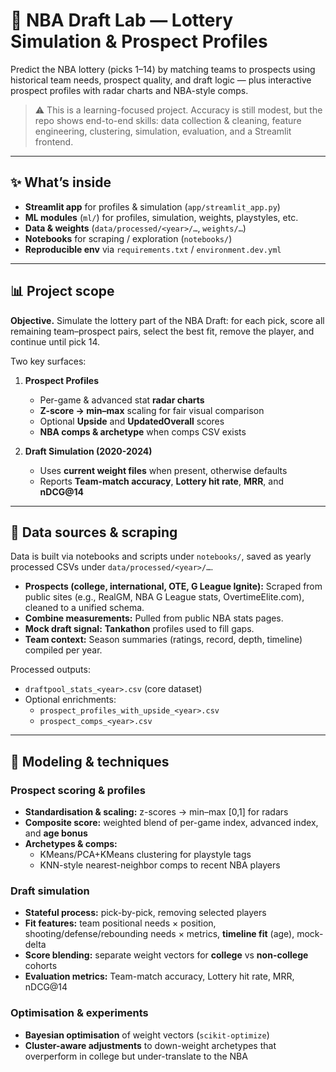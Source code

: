 # 🏀 NBA Draft Lab — Lottery Simulation & Prospect Profiles

Predict the NBA lottery (picks 1–14) by matching teams to prospects using historical team needs, prospect quality, and draft logic — plus interactive prospect profiles with radar charts and NBA-style comps.

> ⚠️ This is a learning-focused project. Accuracy is still modest, but the repo shows end-to-end skills: data collection & cleaning, feature engineering, clustering, simulation, evaluation, and a Streamlit frontend.

---

## ✨ What’s inside

- **Streamlit app** for profiles & simulation (`app/streamlit_app.py`)
- **ML modules** (`ml/`) for profiles, simulation, weights, playstyles, etc.
- **Data & weights** (`data/processed/<year>/…`, `weights/…`)
- **Notebooks** for scraping / exploration (`notebooks/`)
- **Reproducible env** via `requirements.txt` / `environment.dev.yml`

---

## 📊 Project scope

**Objective.** Simulate the lottery part of the NBA Draft: for each pick, score all remaining team–prospect pairs, select the best fit, remove the player, and continue until pick 14.

Two key surfaces:

1. **Prospect Profiles**
   - Per-game & advanced stat **radar charts**
   - **Z-score → min–max** scaling for fair visual comparison
   - Optional **Upside** and **UpdatedOverall** scores
   - **NBA comps & archetype** when comps CSV exists

2. **Draft Simulation (2020-2024)**
   - Uses **current weight files** when present, otherwise defaults
   - Reports **Team-match accuracy**, **Lottery hit rate**, **MRR**, and **nDCG@14**

---

## 🧱 Data sources & scraping

Data is built via notebooks and scripts under `notebooks/`, saved as yearly processed CSVs under `data/processed/<year>/…`.

- **Prospects (college, international, OTE, G League Ignite):**
  Scraped from public sites (e.g., RealGM, NBA G League stats, OvertimeElite.com), cleaned to a unified schema.
- **Combine measurements:**
  Pulled from public NBA stats pages.
- **Mock draft signal:**
  **Tankathon** profiles used to fill gaps.
- **Team context:**
  Season summaries (ratings, record, depth, timeline) compiled per year.

Processed outputs:
- `draftpool_stats_<year>.csv` (core dataset)
- Optional enrichments:
  - `prospect_profiles_with_upside_<year>.csv`
  - `prospect_comps_<year>.csv`

---

## 🧠 Modeling & techniques

### Prospect scoring & profiles
- **Standardisation & scaling:** z-scores → min–max [0,1] for radars
- **Composite score:** weighted blend of per-game index, advanced index, and **age bonus**
- **Archetypes & comps:**
  - KMeans/PCA+KMeans clustering for playstyle tags
  - KNN-style nearest-neighbor comps to recent NBA players

### Draft simulation
- **Stateful process:** pick-by-pick, removing selected players
- **Fit features:** team positional needs × position, shooting/defense/rebounding needs × metrics, **timeline fit** (age), mock-delta
- **Score blending:** separate weight vectors for **college** vs **non-college** cohorts
- **Evaluation metrics:** Team-match accuracy, Lottery hit rate, MRR, nDCG@14

### Optimisation & experiments
- **Bayesian optimisation** of weight vectors (`scikit-optimize`)
- **Cluster-aware adjustments** to down-weight archetypes that overperform in college but under-translate to the NBA
